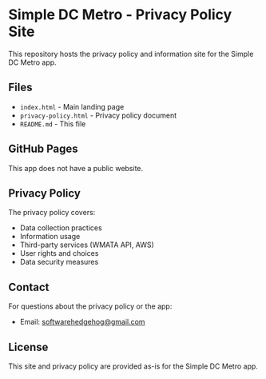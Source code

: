 # Simple DC Metro - Privacy Policy Site

This repository hosts the privacy policy and information site for the Simple DC Metro app.

## Files

- `index.html` - Main landing page
- `privacy-policy.html` - Privacy policy document
- `README.md` - This file

## GitHub Pages

This app does not have a public website.

## Privacy Policy

The privacy policy covers:
- Data collection practices
- Information usage
- Third-party services (WMATA API, AWS)
- User rights and choices
- Data security measures

## Contact

For questions about the privacy policy or the app:
- Email: softwarehedgehog@gmail.com

## License

This site and privacy policy are provided as-is for the Simple DC Metro app.